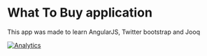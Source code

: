 # What To Buy application
This app was made to learn AngularJS, Twitter bootstrap and Jooq

[![Analytics](https://ga-beacon.appspot.com/UA-54543878-3/robertsv/what-to-buy)]()
